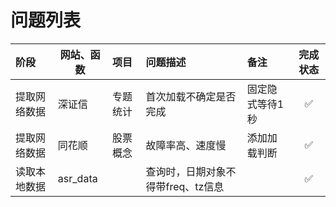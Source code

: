 # 问题列表

| 阶段     | 网站、函数   | 项目     | 问题描述               | 备注            | 完成状态 |
|:---------|--------|:---------|:-----------------------|:----------------|:--------:|
| 提取网络数据 | 深证信 | 专题统计 | 首次加载不确定是否完成 | 固定隐式等待1秒 |    ✅     |
| 提取网络数据 | 同花顺 | 股票概念 | 故障率高、速度慢              | 添加加载判断    |    ✅     |
| 读取本地数据 |asr_data|  | 查询时，日期对象不得带freq、tz信息            |     |    ✅     |
